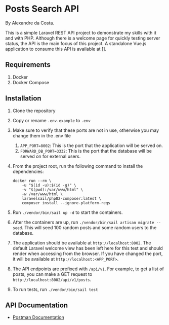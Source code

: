 # Posts Search API

By Alexandre da Costa.

This is a simple Laravel REST API project to demonstrate my skills with it and with PHP.
Although there is a welcome page for quickly testing server status, the API is the main focus of this project.
A standalone Vue.js application to consume this API is available at [].

## Requirements

1. Docker
2. Docker Compose

## Installation

1. Clone the repository
2. Copy or rename `.env.example` to `.env`
3. Make sure to verify that these ports are not in use, otherwise you may change them in the .env file
    1. `APP_PORT=8002`: This is the port that the application will be served on.
    2. `FORWARD_DB_PORT=3332`: This is the port that the database will be served on for external users.
4. From the project root, run the following command to install the dependencies:

    ```
    docker run --rm \
        -u "$(id -u):$(id -g)" \
        -v "$(pwd):/var/www/html" \
        -w /var/www/html \
        laravelsail/php82-composer:latest \
        composer install --ignore-platform-reqs
    ```

5. Run `./vendor/bin/sail up -d` to start the containers.
6. After the containers are up, run `./vendor/bin/sail artisan migrate --seed`. This will seed 100 random posts and
   some random users to the database.
7. The application should be available at `http://localhost:8002`. The default Laravel welcome view has been left here for this test and should render when accessing from the browser. If you have changed the port, it will be
   available at `http://localhost:<APP_PORT>`.
8. The API endpoints are prefixed with `/api/v1`. For example, to get a list of posts, you can make a GET request to
   `http://localhost:8002/api/v1/posts`.
8. To run tests, run `./vendor/bin/sail test`

## API Documentation

- [Postman Documentation](https://documenter.getpostman.com/view/19198317/2s93CGRb6y)



